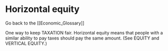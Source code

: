 # Horizontal equity

Go back to the [[Economic_Glossary]]


One way to keep TAXATION fair. Horizontal equity means that people with a similar ability to pay taxes should pay the same amount. (See EQUITY and VERTICAL EQUITY.)

